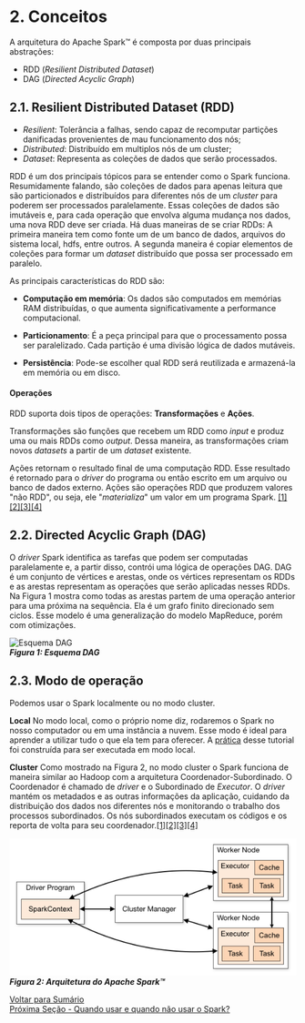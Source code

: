 # 2. Conceitos

A arquitetura do Apache Spark™ é composta por duas principais abstrações:
* RDD (*Resilient Distributed Dataset*)
* DAG (*Directed Acyclic Graph*)

## 2.1. Resilient Distributed Dataset (RDD)
* *Resilient*: Tolerância a falhas, sendo capaz de recomputar partições danificadas provenientes de mau funcionamento dos nós;
* *Distributed*: Distribuído em multiplos nós de um cluster;
* *Dataset*: Representa as coleções de dados que serão processados. 

RDD é um dos principais tópicos para se entender como o Spark funciona. 
Resumidamente falando, são coleções de dados para apenas leitura que são particionados e distribuídos para diferentes nós de um *cluster* para poderem ser processados paralelamente. Essas coleções de dados são imutáveis e, para cada operação que envolva alguma mudança nos dados, uma nova RDD deve ser criada.
Há duas maneiras de se criar RDDs:
A primeira maneira tem como fonte um de um banco de dados, arquivos do sistema local, hdfs, entre outros.
A segunda maneira é copiar elementos de coleções para formar um *dataset* distribuído que possa ser processado em paralelo.

As principais características do RDD são:
* **Computação em memória**: Os dados são computados em memórias RAM distribuídas, o que aumenta significativamente a performance computacional. 

* **Particionamento**: É a peça principal para que o processamento possa ser paralelizado. Cada partição é uma divisão lógica de dados mutáveis.

* **Persistência**: Pode-se escolher qual RDD será reutilizada e armazená-la em memória ou em disco.

#### Operações
RDD suporta dois tipos de operações: **Transformações** e **Ações**.

Transformações são funções que recebem um RDD como *input* e produz uma ou mais RDDs como *output*. Dessa maneira, as transformações criam novos *datasets* a partir de um *dataset* existente.

Ações retornam o resultado final de uma computação RDD. Esse resultado é retornado para o *driver* do programa ou então escrito em um arquivo ou banco de dados externo. Ações são operações RDD que produzem valores "não RDD", ou seja, ele "*materializa*" um valor em um programa Spark. [[1]](https://spark.apache.org/docs/latest/rdd-programming-guide.html)[[2]](https://www.educba.com/rdd-in-spark/)[[3]](https://obstkel.com/apache-spark-concepts)[[4]](https://towardsdatascience.com/spark-71d0bc25a9ba)


## 2.2. Directed Acyclic Graph (DAG)
O *driver* Spark identifica as tarefas que podem ser computadas paralelamente e, a partir disso, contrói uma lógica de operações DAG.
DAG é um conjunto de vértices e arestas, onde os vértices representam os RDDs e as arestas representam as operações que serão aplicadas nesses RDDs. Na Figura 1 mostra como todas as arestas partem de uma operação anterior para uma próxima na sequência. 
Ela é um grafo finito direcionado sem ciclos. Esse modelo é uma generalização do modelo MapReduce, porém com otimizações.

![Esquema DAG](https://external-content.duckduckgo.com/iu/?u=https%3A%2F%2Ftse1.mm.bing.net%2Fth%3Fid%3DOIP.3QbSKq1YI0rTGlVGnM3WGgHaD4%26pid%3DApi&f=1)  
***Figura 1: Esquema DAG***

## 2.3. Modo de operação
Podemos usar o Spark localmente ou no modo cluster.

**Local**
No modo local, como o próprio nome diz, rodaremos o Spark no nosso computador ou em uma instância a nuvem. Esse modo é ideal para aprender a utilizar tudo o que ela tem para oferecer. A [prática](./prática.md) desse tutorial foi construída para ser executada em modo local.

**Cluster**
Como mostrado na Figura 2, no modo cluster o Spark funciona de maneira similar ao Hadoop com a arquitetura Coordenador-Subordinado. O Coordenador é chamado de *driver* e o Subordinado de *Executor*.
O *driver* mantém os metadados e as outras informações da aplicação, cuidando da distribuição dos dados nos diferentes nós e monitorando o trabalho dos processos subordinados.
Os nós subordinados executam os códigos e os reporta de volta para seu coordenador.[[1]](https://spark.apache.org/docs/latest/rdd-programming-guide.html)[[2]](https://www.educba.com/rdd-in-spark/)[[3]](https://obstkel.com/apache-spark-concepts)[[4]](https://towardsdatascience.com/spark-71d0bc25a9ba)

![Arquitetura Spark](/img/spark_arch.png)  
***Figura 2: Arquitetura do Apache Spark™***


[Voltar para Sumário](/#sumário)  
[Próxima Seção - Quando usar e quando não usar o Spark?](/seções/quando_usar.md)